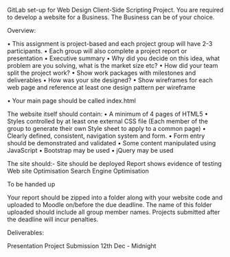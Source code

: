 GitLab set-up for Web Design Client-Side Scripting Project. 
You are required to develop a website for a Business. The Business can be of your choice.

Overview:

•	This assignment is project-based and each project group will have 2-3 participants.
•	Each group will also complete a project report or presentation 
•	Executive summary
		• Why did you decide on this idea, what problem are you solving, what is the market size etc?
•	How did your team split the project work?
		• Show work packages with milestones and deliverables 
•	How was your site designed?
		• Show wireframes for each web page and reference at least one design pattern per wireframe

•	Your main page should be called index.html

The website itself should contain:
•	A minimum of 4 pages of HTML5
•	Styles controlled by at least one external CSS file (Each member of the group to generate their own Style sheet to apply to a common page)
•	Clearly defined, consistent, navigation system and form.
•	Form entry should be demonstrated and validated
•	Some content manipulated using JavaScript
•	Bootstrap may be used
•	jQuery may be used

The site should:-
Site should be deployed
Report shows evidence of testing
Web site Optimisation
Search Engine Optimisation 


To be handed up

Your report should be zipped into a folder along with your website code and uploaded to Moodle on/before the due deadline. The name of this folder uploaded should include all group member names. Projects submitted after the deadline will incur penalties.

Deliverables:

Presentation
Project Submission	12th Dec - Midnight
